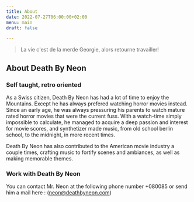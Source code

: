 ```yaml
---
title: About
date: 2022-07-27T06:00:00+02:00
menu: main
draft: false

---
```

> La vie c'est de la merde Georgie, alors retourne travailler!

## About Death By Neon

### Self taught, retro oriented

As a Swiss citizen, Death By Neon has had a lot of time to enjoy the Mountains. Except he has always prefered watching horror movies instead. Since an early age, he was always pressuring his parents to watch mature rated horror movies that were the current fuss. With a watch-time simply impossible to calculate, he managed to acquire a deep passion and interest for movie scores, and synthetizer made music, from old school berlin school, to the midnight, in more recent times.

Death By Neon has also contributed to the American movie industry a couple times, crafting music to fortify scenes and ambiances, as well as making memorable themes.

### Work with Death By Neon

You can contact Mr. Neon at the following phone number +080085
or send him a mail here : (neon@deathbyneon.com)